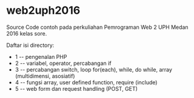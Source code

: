 # web2uph2016

Source Code contoh pada perkuliahan Pemrograman Web 2 UPH Medan 2016 kelas sore.

Daftar isi directory:
* 1 -- pengenalan PHP
* 2 -- variabel, operator, percabangan if
* 3 -- percabangan switch, loop for(each), while, do while, array (multidimensi,
    asosiatif)
* 4 -- fungsi array, user defined function, require (include)
* 5 -- web form dan request handling (POST, GET)

